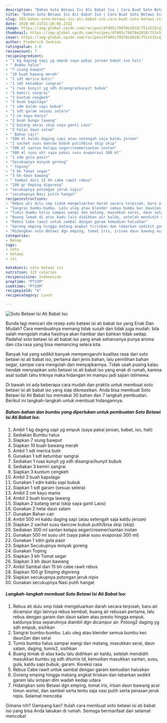 ```yaml
---
description: "Bahan Soto Betawi Isi Ati Babat Iso | Cara Buat Soto Betawi Isi Ati Babat Iso Yang Sempurna"
title: "Bahan Soto Betawi Isi Ati Babat Iso | Cara Buat Soto Betawi Isi Ati Babat Iso Yang Sempurna"
slug: 583-bahan-soto-betawi-isi-ati-babat-iso-cara-buat-soto-betawi-isi-ati-babat-iso-yang-sempurna
date: 2020-08-31T21:26:05.233Z
image: https://img-global.cpcdn.com/recipes/df405c79d78e2818/751x532cq70/soto-betawi-isi-ati-babat-iso-foto-resep-utama.jpg
thumbnail: https://img-global.cpcdn.com/recipes/df405c79d78e2818/751x532cq70/soto-betawi-isi-ati-babat-iso-foto-resep-utama.jpg
cover: https://img-global.cpcdn.com/recipes/df405c79d78e2818/751x532cq70/soto-betawi-isi-ati-babat-iso-foto-resep-utama.jpg
author: Frederick Jenkins
ratingvalue: 3.6
reviewcount: 7
recipeingredient:
- "1 kg daging sapi yg empuk saya pakai jeroan babat iso hati"
- " Bumbu halus"
- "7 siung bawput"
- "10 buah bawang merah"
- "1 sdt merica butir"
- "1 sdt ketumbar sangrai"
- "1 ruas kunyit yg sdh disangraikunyit bubuk"
- "3 kemiri sangrai"
- "3 kuntum cengkeh"
- "3 buah kapulaga"
- "1 sdm kaldu sapi bubuk"
- "1 sdt garam sesuai selera"
- "2 cm kayu manis"
- "2 buah bunga lawang"
- "2 batang serai skip saya ganti Laos"
- "2 helai daun salam"
- " Bahan cair"
- "500 ml kaldu daging sapi atau setengah saja kaldu jeroan"
- "2 sachet susu dancow bubuk putihbisa skip skip"
- "300 ml santan kelapa segarcreamersantan instan"
- "500 ml susu uht saya pakai susu evaporasi 300 ml"
- "1 sdm gula pasir"
- "Secukupnya minyak goreng"
- " Toping"
- "3 bh Tomat segar"
- "3 bh daun bawang"
- " Sambal dari 15 bh cabe rawit rebus"
- "100 gr Emping digoreng"
- "secukupnya potongan jeruk nipis"
- "secukupnya Nasi putih hangat"
recipeinstructions:
- "Rebus ati dulu smp tidak mengeluarkan darah secara terpisah, baru ati dicampur dgn lainnya rebus kembali, buang air rebusan pertama, lalu rebus dengan garam dan daun salam atau presto hingga empuk. kaldunya bisa separuhnya diambil dgn dicampur air. Potong2 daging yg sdh empuk, sisihkan"
- "Sangrai bumbu-bumbu. Lalu uleg atau blender semua bumbu kec daun2an dan serai"
- "Tumis bumbu halus sampai wangi dan matang, masukkan serai, daun salam, daging, tumis2, sisihkan"
- "Buang lemak di atas kadu lalu didihkan air kaldu, setelah mendidih masukkan bumbu yg sdh ditumis td, kemudian masukkan santan, susu, gula, kaldu sapi bubuk, garam. Koreksi rasa"
- "Rebus Cabe rawit untuk sambal dengan garam kemudian haluskan"
- "Goreng emping hingga matang angkat tiriskan dan tebarkan sedikit garam lalu simpan dlm wadah kedap udara"
- "Hidangkan soto Betawi dgn emping, tomat iris, irisan daun bawang acar timun wortel, dan sambel serta tentu saja nasi putih serta perasan jeruk nipis. Selamat mencoba"
categories:
- Resep
tags:
- soto
- betawi
- isi

katakunci: soto betawi isi 
nutrition: 123 calories
recipecuisine: Indonesian
preptime: "PT15M"
cooktime: "PT34M"
recipeyield: "4"
recipecategory: Lunch

---
```



![Soto Betawi Isi Ati Babat Iso](https://img-global.cpcdn.com/recipes/df405c79d78e2818/751x532cq70/soto-betawi-isi-ati-babat-iso-foto-resep-utama.jpg)

Bunda lagi mencari ide resep soto betawi isi ati babat iso yang Enak Dan Mudah? Cara membuatnya memang tidak susah dan tidak juga mudah. bila salah mengolah maka hasilnya akan hambar dan bahkan tidak sedap. Padahal soto betawi isi ati babat iso yang enak seharusnya punya aroma dan cita rasa yang bisa memancing selera kita.

Banyak hal yang sedikit banyak mempengaruhi kualitas rasa dari soto betawi isi ati babat iso, pertama dari jenis bahan, lalu pemilihan bahan segar, sampai cara mengolah dan menyajikannya. Tidak usah pusing kalau hendak menyiapkan soto betawi isi ati babat iso yang enak di rumah, karena asal sudah tahu triknya maka hidangan ini mampu jadi sajian istimewa.




Di bawah ini ada beberapa cara mudah dan praktis untuk membuat soto betawi isi ati babat iso yang siap dikreasikan. Anda bisa membuat Soto Betawi Isi Ati Babat Iso memakai 30 bahan dan 7 langkah pembuatan. Berikut ini langkah-langkah untuk membuat hidangannya.

<!--inarticleads1-->

##### Bahan-bahan dan bumbu yang diperlukan untuk pembuatan Soto Betawi Isi Ati Babat Iso:

1. Ambil 1 kg daging sapi yg empuk (saya pakai jeroan, babat, iso, hati)
1. Sediakan  Bumbu halus
1. Siapkan 7 siung bawput
1. Siapkan 10 buah bawang merah
1. Ambil 1 sdt merica butir
1. Gunakan 1 sdt ketumbar sangrai
1. Sediakan 1 ruas kunyit yg sdh disangrai/kunyit bubuk
1. Sediakan 3 kemiri sangrai
1. Siapkan 3 kuntum cengkeh
1. Ambil 3 buah kapulaga
1. Gunakan 1 sdm kaldu sapi bubuk
1. Siapkan 1 sdt garam (sesuai selera)
1. Ambil 2 cm kayu manis
1. Ambil 2 buah bunga lawang
1. Siapkan 2 batang serai (skip saya ganti Laos)
1. Gunakan 2 helai daun salam
1. Gunakan  Bahan cair
1. Ambil 500 ml kaldu daging sapi (atau setengah saja kaldu jeroan)
1. Siapkan 2 sachet susu dancow bubuk putih/bisa skip (skip)
1. Sediakan 300 ml santan kelapa segar/creamer/santan instan
1. Gunakan 500 ml susu uht (saya pakai susu evaporasi 300 ml)
1. Gunakan 1 sdm gula pasir
1. Siapkan Secukupnya minyak goreng
1. Gunakan  Toping
1. Siapkan 3 bh Tomat segar
1. Siapkan 3 bh daun bawang
1. Ambil  Sambal dari 15 bh cabe rawit rebus
1. Siapkan 100 gr Emping digoreng
1. Siapkan secukupnya potongan jeruk nipis
1. Gunakan secukupnya Nasi putih hangat




<!--inarticleads2-->

##### Langkah-langkah membuat Soto Betawi Isi Ati Babat Iso:

1. Rebus ati dulu smp tidak mengeluarkan darah secara terpisah, baru ati dicampur dgn lainnya rebus kembali, buang air rebusan pertama, lalu rebus dengan garam dan daun salam atau presto hingga empuk. kaldunya bisa separuhnya diambil dgn dicampur air. Potong2 daging yg sdh empuk, sisihkan
1. Sangrai bumbu-bumbu. Lalu uleg atau blender semua bumbu kec daun2an dan serai
1. Tumis bumbu halus sampai wangi dan matang, masukkan serai, daun salam, daging, tumis2, sisihkan
1. Buang lemak di atas kadu lalu didihkan air kaldu, setelah mendidih masukkan bumbu yg sdh ditumis td, kemudian masukkan santan, susu, gula, kaldu sapi bubuk, garam. Koreksi rasa
1. Rebus Cabe rawit untuk sambal dengan garam kemudian haluskan
1. Goreng emping hingga matang angkat tiriskan dan tebarkan sedikit garam lalu simpan dlm wadah kedap udara
1. Hidangkan soto Betawi dgn emping, tomat iris, irisan daun bawang acar timun wortel, dan sambel serta tentu saja nasi putih serta perasan jeruk nipis. Selamat mencoba




Gimana nih? Gampang kan? Itulah cara membuat soto betawi isi ati babat iso yang bisa Anda lakukan di rumah. Semoga bermanfaat dan selamat mencoba!
